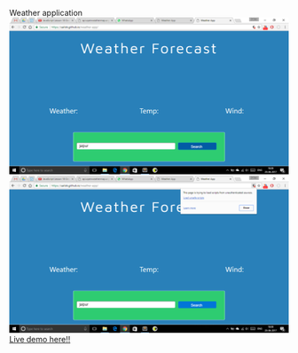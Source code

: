 Weather application
<br>
<img src="Screenshot (18).png"/>
<br>
<img src="Screenshot (19).png"/>
<br>
<a href="https://sailok.github.io/weather-app/" target="_blank">Live demo here!!</a>
